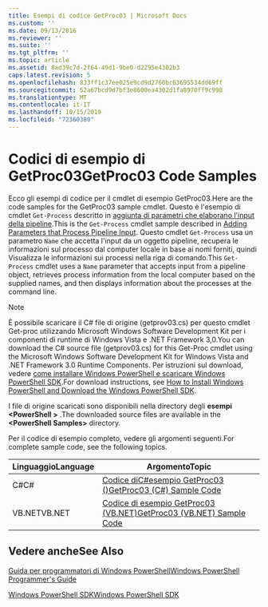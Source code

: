 ```yaml
---
title: Esempi di codice GetProc03 | Microsoft Docs
ms.custom: ''
ms.date: 09/13/2016
ms.reviewer: ''
ms.suite: ''
ms.tgt_pltfrm: ''
ms.topic: article
ms.assetid: 8ad39c7d-2f64-49d1-9be0-d2295e4302b3
caps.latest.revision: 5
ms.openlocfilehash: 833ff1c37ee025e9cd9d2760bc63695534dd69ff
ms.sourcegitcommit: 52a67bcd9d7bf3e8600ea4302d1fa8970ff9c998
ms.translationtype: MT
ms.contentlocale: it-IT
ms.lasthandoff: 10/15/2019
ms.locfileid: "72360380"
---
```

# <a name="getproc03-code-samples"></a><span data-ttu-id="e5e06-102">Codici di esempio di GetProc03</span><span class="sxs-lookup"><span data-stu-id="e5e06-102">GetProc03 Code Samples</span></span>

<span data-ttu-id="e5e06-103">Ecco gli esempi di codice per il cmdlet di esempio GetProc03.</span><span class="sxs-lookup"><span data-stu-id="e5e06-103">Here are the code samples for the GetProc03 sample cmdlet.</span></span> <span data-ttu-id="e5e06-104">Questo è l'esempio di cmdlet `Get-Process` descritto in [aggiunta di parametri che elaborano l'input della pipeline](../cmdlet/adding-parameters-that-process-pipeline-input.md).</span><span class="sxs-lookup"><span data-stu-id="e5e06-104">This is the `Get-Process` cmdlet sample described in [Adding Parameters that Process Pipeline Input](../cmdlet/adding-parameters-that-process-pipeline-input.md).</span></span> <span data-ttu-id="e5e06-105">Questo cmdlet `Get-Process` usa un parametro `Name` che accetta l'input da un oggetto pipeline, recupera le informazioni sul processo dal computer locale in base ai nomi forniti, quindi Visualizza le informazioni sui processi nella riga di comando.</span><span class="sxs-lookup"><span data-stu-id="e5e06-105">This `Get-Process` cmdlet uses a `Name` parameter that accepts input from a pipeline object, retrieves process information from the local computer based on the supplied names, and then displays information about the processes at the command line.</span></span>

> [!NOTE]
> <span data-ttu-id="e5e06-106">È possibile scaricare il C# file di origine (getprov03.cs) per questo cmdlet Get-proc utilizzando Microsoft Windows Software Development Kit per i componenti di runtime di Windows Vista e .NET Framework 3,0.</span><span class="sxs-lookup"><span data-stu-id="e5e06-106">You can download the C# source file (getprov03.cs) for this Get-Proc cmdlet using the Microsoft Windows Software Development Kit for Windows Vista and .NET Framework 3.0 Runtime Components.</span></span> <span data-ttu-id="e5e06-107">Per istruzioni sul download, vedere [come installare Windows PowerShell e scaricare Windows PowerShell SDK](/powershell/developer/installing-the-windows-powershell-sdk).</span><span class="sxs-lookup"><span data-stu-id="e5e06-107">For download instructions, see [How to Install Windows PowerShell and Download the Windows PowerShell SDK](/powershell/developer/installing-the-windows-powershell-sdk).</span></span>
>
> <span data-ttu-id="e5e06-108">I file di origine scaricati sono disponibili nella directory degli **esempi \<PowerShell >** .</span><span class="sxs-lookup"><span data-stu-id="e5e06-108">The downloaded source files are available in the **\<PowerShell Samples>** directory.</span></span>

<span data-ttu-id="e5e06-109">Per il codice di esempio completo, vedere gli argomenti seguenti.</span><span class="sxs-lookup"><span data-stu-id="e5e06-109">For complete sample code, see the following topics.</span></span>

|<span data-ttu-id="e5e06-110">Linguaggio</span><span class="sxs-lookup"><span data-stu-id="e5e06-110">Language</span></span>|<span data-ttu-id="e5e06-111">Argomento</span><span class="sxs-lookup"><span data-stu-id="e5e06-111">Topic</span></span>|
|--------------|-----------|
|<span data-ttu-id="e5e06-112">C#</span><span class="sxs-lookup"><span data-stu-id="e5e06-112">C#</span></span>|[<span data-ttu-id="e5e06-113">Codice diC#esempio GetProc03 ()</span><span class="sxs-lookup"><span data-stu-id="e5e06-113">GetProc03 (C#) Sample Code</span></span>](./getproc03-csharp-sample-code.md)|
|<span data-ttu-id="e5e06-114">VB.NET</span><span class="sxs-lookup"><span data-stu-id="e5e06-114">VB.NET</span></span>|[<span data-ttu-id="e5e06-115">Codice di esempio GetProc03 (VB.NET)</span><span class="sxs-lookup"><span data-stu-id="e5e06-115">GetProc03 (VB.NET) Sample Code</span></span>](./getproc03-vb-net-sample-code.md)|

## <a name="see-also"></a><span data-ttu-id="e5e06-116">Vedere anche</span><span class="sxs-lookup"><span data-stu-id="e5e06-116">See Also</span></span>

[<span data-ttu-id="e5e06-117">Guida per programmatori di Windows PowerShell</span><span class="sxs-lookup"><span data-stu-id="e5e06-117">Windows PowerShell Programmer's Guide</span></span>](./windows-powershell-programmer-s-guide.md)

[<span data-ttu-id="e5e06-118">Windows PowerShell SDK</span><span class="sxs-lookup"><span data-stu-id="e5e06-118">Windows PowerShell SDK</span></span>](../windows-powershell-reference.md)